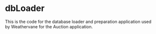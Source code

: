 # dbLoader

This is the code for the database loader and preparation application used by
Weathervane for the Auction application.
